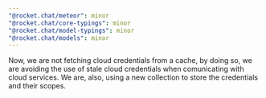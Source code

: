 ```yaml
---
"@rocket.chat/meteor": minor
"@rocket.chat/core-typings": minor
"@rocket.chat/model-typings": minor
"@rocket.chat/models": minor
---
```


Now, we are not fetching cloud credentials from a cache, by doing so, we are avoiding the use of stale cloud credentials when comunicating with cloud services. We are, also, using a new collection to store the credentials and their scopes.
